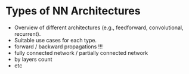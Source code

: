 # Types of NN Architectures

* Overview of different architectures (e.g., feedforward, convolutional, recurrent).
* Suitable use cases for each type.
* forward / backward propagations !!!
* fully connected network / partially connected network
* by layers count&#x20;
*   etc

